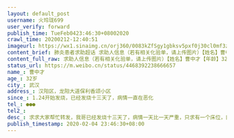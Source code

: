 ```yaml
---
layout: default_post
username: 火玲珑699
user_verify: forward
publish_time: TueFeb0423:46:30+08002020
crawl_time: 20200212-12:40:51
imageurl: https://wx1.sinaimg.cn/orj360/0083kZfSgy1gbksv5pxf0j30cl0mf3zv.jpg,https://wx3.sinaimg.cn/orj360/0083kZfSgy1gbksv63ao7j30d70niwgy.jpg,https://wx4.sinaimg.cn/orj360/0083kZfSgy1gbksv6eglmj30dz0ouacb.jpg,https://wx1.sinaimg.cn/orj360/0083kZfSgy1gbksv6p941j30dl0o5dh8.jpg,https://wx3.sinaimg.cn/orj360/0083kZfSgy1gbksv79k4mj30e70p840n.jpg,https://wx3.sinaimg.cn/orj360/0083kZfSgy1gbksv7ns27j30cl0mfju5.jpg,https://wx3.sinaimg.cn/orj360/0083kZfSgy1gbksv81fwnj30d70niwgy.jpg,https://wx3.sinaimg.cn/orj360/0083kZfSgy1gbksv8ealij30e70p840n.jpg,https://wx3.sinaimg.cn/orj360/0083kZfSgy1gbksv8tnomj30e70p840n.jpg
content_brief: 肺炎患者求助超话 求助人信息（若有相关化验单，请上传图片）【姓名】曹中才【年龄】32岁【所在城市】武汉【所在小区、社区】汉阳区，龙阳大道保利香颂小区【患病时间】1.24开始发烧，已经发烧十三天了，病情一直在恶化【联系方式】●●●【其他紧急联系）●●●【病情描述】求 ...全文
content_full_raw: 求助人信息（若有相关化验单，请上传图片）【姓名】曹中才【年龄】32岁【所在城市】武汉【所在小区、社区】汉阳区，龙阳大道保利香颂小区【患病时间】1.24开始发烧，已经发烧十三天了，病情一直在恶化【联系方式】●●●【其他紧急联系）●●●【病情描述】求求大家帮忙转发，我哥已经发烧十三天了，病情一天比一天严重，只求有一个床位，医生已经几次建议要住院。可是医院没有床位不收治，迫于无奈，只能像广大博友们求助了说明：家住武汉汉阳区，保利香颂小区，男，32岁，1月24日晚开始发烧，38.5度，1月25日开始吃奥司他韦和感康，最高发烧38.8，1月27日去医院检查血常规和肺CT，医生开了奥司他韦、头孢、金叶败毒颗粒，依旧发烧，38.5，1月28日腹泻2次，1月29日没有腹泻了，1月30日去医院检查血常规，普通肺炎，CT显示比1月27日有进展。1月31日开始打点滴，莫西沙星，打针前两天基本没发烧，第三天就是也就是2月2日开始有点低烧，上午37.7，晚上37.3度，社区1.31日通知去做了核酸试剂盒子，检测阴性，但是所有症状和拍片子都显示高度疑似新型肺炎，所以我们觉得不准备，需要做第二次核酸检测，每天病情都在加重，2月3日早上体温又升到38.1度，晚上查的ct,病情又加重了，医生建议住院，可是社区医院都排不上床位，已经发烧十几天了，求求您能帮帮我们前5⃣张图片是2.3晚上检测结果，后面几张分别是1.27和1.30检测结果，现在医院和社区都不能安排住院治疗，家里心里现在十万火急，希望有人能帮我联系大冶市
status_url: https://m.weibo.cn/status/4468392238666657
name_: 曹中才
age_: 32岁
city_: 武汉
address_: 汉阳区，龙阳大道保利香颂小区
since_: 1.24开始发烧，已经发烧十三天了，病情一直在恶化
tel_: ●●●
tel2_: 
desc_: 求求大家帮忙转发，我哥已经发烧十三天了，病情一天比一天严重，只求有一个床位，医生已经几次建议要住院。可是医院没有床位不收治，迫于无奈，只能像广大博友们求助了说明家住武汉汉阳区，保利香颂小区，男，32岁，1月24日晚开始发烧，38.5度，1月25日开始吃奥司他韦和感康，最高发烧38.8，1月27日去医院检查血常规和肺CT，医生开了奥司他韦、头孢、金叶败毒颗粒，依旧发烧，38.5，1月28日腹泻2次，1月29日没有腹泻了，1月30日去医院检查血常规，普通肺炎，CT显示比1月27日有进展。1月31日开始打点滴，莫西沙星，打针前两天基本没发烧，第三天就是也就是2月2日开始有点低烧，上午37.7，晚上37.3度，社区1.31日通知去做了核酸试剂盒子，检测阴性，但是所有症状和拍片子都显示高度疑似新型肺炎，所以我们觉得不准备，需要做第二次核酸检测，每天病情都在加重，2月3日早上体温又升到38.1度，晚上查的ct,病情又加重了，医生建议住院，可是社区医院都排不上床位，已经发烧十几天了，求求您能帮帮我们前5⃣张图片是2.3晚上检测结果，后面几张分别是1.27和1.30检测结果，现在医院和社区都不能安排住院治疗，家里心里现在十万火急，希望有人能帮我联系大冶市
publish_timestamp: 2020-02-04 23:46:30+08:00
---
```

